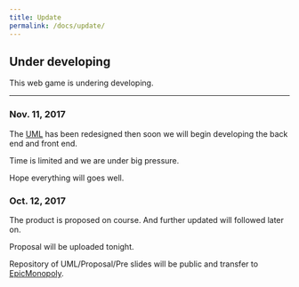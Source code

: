 ```yaml
---
title: Update
permalink: /docs/update/
---
```


## Under developing

This web game is undering developing.

---
### Nov. 11, 2017

The [UML](https://github.com/EpicMonopoly/Epic-Monopoly-Design/blob/master/UML/class_demo.vsdx) has been redesigned then soon we will begin developing the back end and front end.

Time is limited and we are under big pressure.

Hope everything will goes well.


### Oct. 12, 2017

The product is proposed on course. And further updated will followed later on. 

Proposal will be uploaded tonight. 

Repository of UML/Proposal/Pre slides will be public and transfer to [EpicMonopoly](https://github.com/EpicMonopoly).